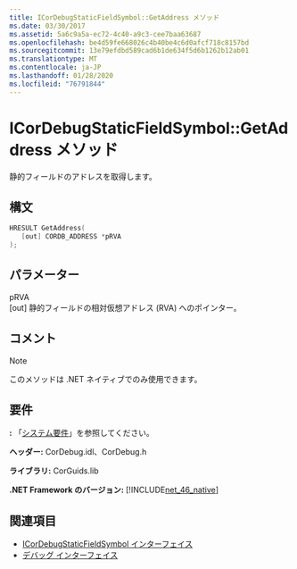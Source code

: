 ```yaml
---
title: ICorDebugStaticFieldSymbol::GetAddress メソッド
ms.date: 03/30/2017
ms.assetid: 5a6c9a5a-ec72-4c40-a9c3-cee7baa63687
ms.openlocfilehash: be4d59fe668026c4b40be4c6d0afcf718c8157bd
ms.sourcegitcommit: 13e79efdbd589cad6b1de634f5d6b1262b12ab01
ms.translationtype: MT
ms.contentlocale: ja-JP
ms.lasthandoff: 01/28/2020
ms.locfileid: "76791844"
---
```

# <a name="icordebugstaticfieldsymbolgetaddress-method"></a>ICorDebugStaticFieldSymbol::GetAddress メソッド
静的フィールドのアドレスを取得します。  
  
## <a name="syntax"></a>構文  
  
```cpp  
HRESULT GetAddress(  
   [out] CORDB_ADDRESS *pRVA  
);  
```  
  
## <a name="parameters"></a>パラメーター  
 pRVA  
 [out] 静的フィールドの相対仮想アドレス (RVA) へのポインター。  
  
## <a name="remarks"></a>コメント  
  
> [!NOTE]
> このメソッドは .NET ネイティブでのみ使用できます。  
  
## <a name="requirements"></a>要件  
 **:** 「[システム要件](../../../../docs/framework/get-started/system-requirements.md)」を参照してください。  
  
 **ヘッダー:** CorDebug.idl、CorDebug.h  
  
 **ライブラリ:** CorGuids.lib  
  
 **.NET Framework のバージョン:** [!INCLUDE[net_46_native](../../../../includes/net-46-native-md.md)]  
  
## <a name="see-also"></a>関連項目

- [ICorDebugStaticFieldSymbol インターフェイス](icordebugstaticfieldsymbol-interface.md)
- [デバッグ インターフェイス](debugging-interfaces.md)
